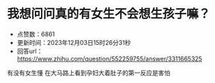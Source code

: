 # 我想问问真的有女生不会想生孩子嘛？
- 点赞数：6861
- 更新时间：2023年12月03日15时26分31秒
- 回答url：https://www.zhihu.com/question/552259755/answer/3311665325
<body>
 <p data-pid="d7cnDsR4">有没有女生懂 在大马路上看到孕妇大着肚子的第一反应是害怕</p>
</body>
